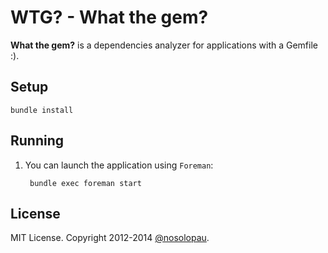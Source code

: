 # WTG? - What the gem?

**What the gem?** is a dependencies analyzer for applications with a Gemfile :).

## Setup

    bundle install

## Running

1. You can launch the application using `Foreman`:

        bundle exec foreman start

## License

MIT License. Copyright 2012-2014 [@nosolopau](https://twitter.com/nosolopau).

